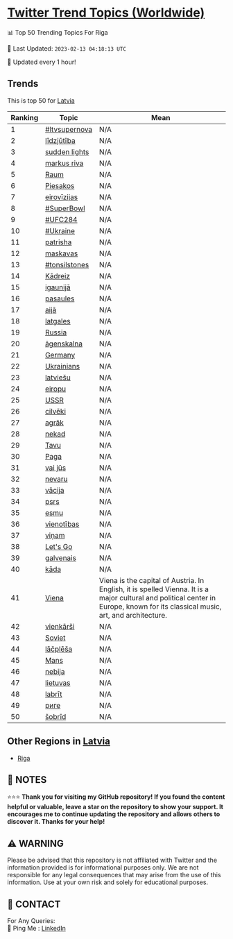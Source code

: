 [Twitter Trend Topics (Worldwide)](https://github.com/ErcinDedeoglu/Twitter-Trend-Topics)
==========


📊 Top 50 Trending Topics For Riga

📆 Last Updated: `2023-02-13 04:18:13 UTC`

🔧 Updated every 1 hour!


## Trends

This is top 50 for [Latvia](</Latvia>)

| Ranking | Topic | Mean |
| ------- | ------------ | ------------ |
| 1 | [#ltvsupernova](http://twitter.com/search?q=%23ltvsupernova) | N/A |
| 2 | [līdzjūtība](http://twitter.com/search?q=l%c4%abdzj%c5%abt%c4%abba) | N/A |
| 3 | [sudden lights](http://twitter.com/search?q=sudden+lights) | N/A |
| 4 | [markus riva](http://twitter.com/search?q=markus+riva) | N/A |
| 5 | [Raum](http://twitter.com/search?q=Raum) | N/A |
| 6 | [Piesakos](http://twitter.com/search?q=Piesakos) | N/A |
| 7 | [eirovīzijas](http://twitter.com/search?q=eirov%c4%abzijas) | N/A |
| 8 | [#SuperBowl](http://twitter.com/search?q=%23SuperBowl) | N/A |
| 9 | [#UFC284](http://twitter.com/search?q=%23UFC284) | N/A |
| 10 | [#Ukraine](http://twitter.com/search?q=%23Ukraine) | N/A |
| 11 | [patrisha](http://twitter.com/search?q=patrisha) | N/A |
| 12 | [maskavas](http://twitter.com/search?q=maskavas) | N/A |
| 13 | [#tonsilstones](http://twitter.com/search?q=%23tonsilstones) | N/A |
| 14 | [Kādreiz](http://twitter.com/search?q=K%c4%81dreiz) | N/A |
| 15 | [igaunijā](http://twitter.com/search?q=igaunij%c4%81) | N/A |
| 16 | [pasaules](http://twitter.com/search?q=pasaules) | N/A |
| 17 | [aijā](http://twitter.com/search?q=aij%c4%81) | N/A |
| 18 | [latgales](http://twitter.com/search?q=latgales) | N/A |
| 19 | [Russia](http://twitter.com/search?q=Russia) | N/A |
| 20 | [āgenskalna](http://twitter.com/search?q=%c4%81genskalna) | N/A |
| 21 | [Germany](http://twitter.com/search?q=Germany) | N/A |
| 22 | [Ukrainians](http://twitter.com/search?q=Ukrainians) | N/A |
| 23 | [latviešu](http://twitter.com/search?q=latvie%c5%a1u) | N/A |
| 24 | [eiropu](http://twitter.com/search?q=eiropu) | N/A |
| 25 | [USSR](http://twitter.com/search?q=USSR) | N/A |
| 26 | [cilvēki](http://twitter.com/search?q=cilv%c4%93ki) | N/A |
| 27 | [agrāk](http://twitter.com/search?q=agr%c4%81k) | N/A |
| 28 | [nekad](http://twitter.com/search?q=nekad) | N/A |
| 29 | [Tavu](http://twitter.com/search?q=Tavu) | N/A |
| 30 | [Paga](http://twitter.com/search?q=Paga) | N/A |
| 31 | [vai jūs](http://twitter.com/search?q=vai+j%c5%abs) | N/A |
| 32 | [nevaru](http://twitter.com/search?q=nevaru) | N/A |
| 33 | [vācija](http://twitter.com/search?q=v%c4%81cija) | N/A |
| 34 | [psrs](http://twitter.com/search?q=psrs) | N/A |
| 35 | [esmu](http://twitter.com/search?q=esmu) | N/A |
| 36 | [vienotības](http://twitter.com/search?q=vienot%c4%abbas) | N/A |
| 37 | [viņam](http://twitter.com/search?q=vi%c5%86am) | N/A |
| 38 | [Let's Go](http://twitter.com/search?q=Let%27s+Go) | N/A |
| 39 | [galvenais](http://twitter.com/search?q=galvenais) | N/A |
| 40 | [kāda](http://twitter.com/search?q=k%c4%81da) | N/A |
| 41 | [Viena](http://twitter.com/search?q=Viena) | Viena is the capital of Austria. In English, it is spelled Vienna. It is a major cultural and political center in Europe, known for its classical music, art, and architecture. |
| 42 | [vienkārši](http://twitter.com/search?q=vienk%c4%81r%c5%a1i) | N/A |
| 43 | [Soviet](http://twitter.com/search?q=Soviet) | N/A |
| 44 | [lāčplēša](http://twitter.com/search?q=l%c4%81%c4%8dpl%c4%93%c5%a1a) | N/A |
| 45 | [Mans](http://twitter.com/search?q=Mans) | N/A |
| 46 | [nebija](http://twitter.com/search?q=nebija) | N/A |
| 47 | [lietuvas](http://twitter.com/search?q=lietuvas) | N/A |
| 48 | [labrīt](http://twitter.com/search?q=labr%c4%abt) | N/A |
| 49 | [риге](http://twitter.com/search?q=%d1%80%d0%b8%d0%b3%d0%b5) | N/A |
| 50 | [šobrīd](http://twitter.com/search?q=%c5%a1obr%c4%abd) | N/A |



## Other Regions in [Latvia](</Latvia>)

* [Riga](</Latvia/Riga.md>)



## 📝 NOTES

⭐⭐⭐ **Thank you for visiting my GitHub repository! If you found the content helpful or valuable, leave a star on the repository to show your support. It encourages me to continue updating the repository and allows others to discover it. Thanks for your help!**


## ⚠️ WARNING

Please be advised that this repository is not affiliated with Twitter and the information provided is for informational purposes only. We are not responsible for any legal consequences that may arise from the use of this information. Use at your own risk and solely for educational purposes.


## 📨 CONTACT

 For Any Queries:  
            🏓 Ping Me : [LinkedIn](https://www.linkedin.com/in/ercindedeoglu/)
